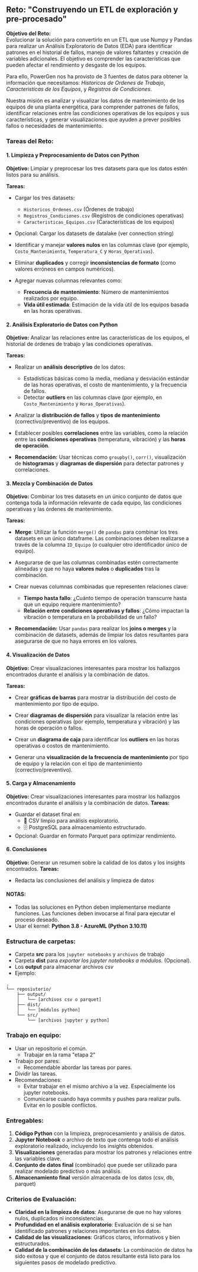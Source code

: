 ## Reto: **"Construyendo un ETL de exploración y pre-procesado"**

**Objetivo del Reto:**  
Evolucionar la solución para convertirlo en un ETL que use Numpy y Pandas para realizar un Análisis Exploratorio de Datos (EDA) para identificar patrones en el historial de fallos, manejo de valores faltantes y creación de variables adicionales. El objetivo es comprender las características que pueden afectar el rendimiento y desgaste de los equipos.

Para ello, PowerGen nos ha provisto de 3 fuentes de datos para obtener la información que necesitamos: *Historicos de Ordenes de Trabajo*, *Caracteristicas de los Equipos*, y *Registros de Condiciones*.

Nuestra misión es analizar y visualizar los datos de mantenimiento de los equipos de una planta energética, para comprender patrones de fallos, identificar relaciones entre las condiciones operativas de los equipos y sus características, y generar visualizaciones que ayuden a prever posibles fallos o necesidades de mantenimiento.


### **Tareas del Reto:**

#### **1. Limpieza y Preprocesamiento de Datos con Python**

  **Objetivo:** Limpiar y preprocesar los tres datasets para que los datos estén listos para su análisis.
  
  **Tareas:**
  - Cargar los tres datasets:
    - `Historicos_Ordenes.csv` (Órdenes de trabajo)
    - `Registros_Condiciones.csv` (Registros de condiciones operativas)
    - `Caracteristicas_Equipos.csv` (Características de los equipos)

  - Opcional: Cargar los datasets de datalake (ver connection string)
   
  
  - Identificar y manejar **valores nulos** en las columnas clave (por ejemplo, `Costo_Mantenimiento`, `Temperatura_C` y `Horas_Operativas`).
  
  - Eliminar **duplicados** y corregir **inconsistencias de formato** (como valores erróneos en campos numéricos).
  
  - Agregar nuevas columnas relevantes como:
    - **Frecuencia de mantenimiento**: Número de mantenimientos realizados por equipo.
    - **Vida útil estimada**: Estimación de la vida útil de los equipos basada en las horas operativas.
  
#### **2. Análisis Exploratorio de Datos con Python**

  **Objetivo:** Analizar las relaciones entre las características de los equipos, el historial de órdenes de trabajo y las condiciones operativas.

  **Tareas:**
  - Realizar un **análisis descriptivo** de los datos:
    - Estadísticas básicas como la media, mediana y desviación estándar de las horas operativas, el costo de mantenimiento, y la frecuencia de fallos.
    - Detectar **outliers** en las columnas clave (por ejemplo, en `Costo_Mantenimiento` y `Horas_Operativas`).
  
  - Analizar la **distribución de fallos** y **tipos de mantenimiento** (correctivo/preventivo) de los equipos.
  
  - Establecer posibles **correlaciones** entre las variables, como la relación entre las **condiciones operativas** (temperatura, vibración) y las **horas de operación**.
  
  - **Recomendación:** Usar técnicas como `groupby()`, `corr()`, visualización de **histogramas** y **diagramas de dispersión** para detectar patrones y correlaciones.

#### **3. Mezcla y Combinación de Datos**

  **Objetivo:** Combinar los tres datasets en un único conjunto de datos que contenga toda la información relevante de cada equipo, las condiciones operativas y las órdenes de mantenimiento.

  **Tareas:**
  - **Merge**: Utilizar la función `merge()` de `pandas` para combinar los tres datasets en un único dataframe. Las combinaciones deben realizarse a través de la columna `ID_Equipo` (o cualquier otro identificador único de equipo).
  
  - Asegurarse de que las columnas combinadas estén correctamente alineadas y que no haya **valores nulos** o **duplicados** tras la combinación.
  
  - Crear nuevas columnas combinadas que representen relaciones clave:
    - **Tiempo hasta fallo**: ¿Cuánto tiempo de operación transcurre hasta que un equipo requiere mantenimiento?
    - **Relación entre condiciones operativas y fallos**: ¿Cómo impactan la vibración o temperatura en la probabilidad de un fallo?
  
  - **Recomendación:** Usar `pandas` para realizar los **joins o merges** y la combinación de datasets, además de limpiar los datos resultantes para asegurarse de que no haya errores en los valores.

#### **4. Visualización de Datos**

  **Objetivo:** Crear visualizaciones interesantes para mostrar los hallazgos encontrados durante el análisis y la combinación de datos.

  **Tareas:**
  - Crear **gráficas de barras** para mostrar la distribución del costo de mantenimiento por tipo de equipo.
  
  - Crear **diagramas de dispersión** para visualizar la relación entre las condiciones operativas (por ejemplo, temperatura y vibración) y las horas de operación o fallos.
  
  - Crear un **diagrama de caja** para identificar los **outliers** en las horas operativas o costos de mantenimiento.
  
  - Generar una **visualización de la frecuencia de mantenimiento** por tipo de equipo y la relación con el tipo de mantenimiento (correctivo/preventivo).
  

#### **5. Carga y Almacenamiento**

  **Objetivo:** Crear visualizaciones interesantes para mostrar los hallazgos encontrados durante el análisis y la combinación de datos.
  **Tareas:**
  - Guardar el dataset final en:
    - 📂 CSV limpio para análisis exploratorio.
    - 🗄️ PostgreSQL para almacenamiento estructurado.
  - Opcional: Guardar en formato Parquet para optimizar rendimiento.


#### **6. Conclusiones**

  **Objetivo:** Generar un resumen sobre la calidad de los datos y los insights encontrados.
  **Tareas:**
  - Redacta las conclusiones del análisis y limpieza de datos


#### **NOTAS:** 
- Todas las soluciones en Python deben implementarse mediante funciones. Las funciones deben invocarse al final para ejecutar el proceso deseado.
- Usar el kernel: **Python 3.8 - AzureML (Python 3.10.11)**


### **Estructura de carpetas:**
- Carpeta **src** para los `jupyter notebooks` y `archivos` de trabajo  
- Carpeta **dist** para *exportar los jupyter notebooks a módulos*. (Opcional).
- Los **output** para almacenar archivos *csv*
- Ejemplo: 

```
.
└── reposiutorio/
    ├── output/
    │   └── [archivos csv o parquet]
    ├── dist/
    │   └── [módulos python]
    └── src/
        └── [archivos jupyter y python]
```


### **Trabajo en equipo:**  
   - Usar un repositorio el común.
      - Trabajar en la rama "etapa 2"
   - Trabajo por pares:
      - Recomendable abordar las tareas por pares.
   - Dividir las tareas.
   - Recomendaciones:
      - Evitar trabajar en el mismo archivo a la vez. Especialmente los jupyter notebooks.
      - Comunicarse cuando haya commits y pushes para realizar pulls. Evitar en lo posible conflictos.

### **Entregables:**

1. **Código Python** con la limpieza, preprocesamiento y análisis de datos.
2. **Jupyter Notebook** o archivo de texto que contenga todo el análisis exploratorio realizado, incluyendo los insights obtenidos.
3. **Visualizaciones** generadas para mostrar los patrones y relaciones entre las variables clave.
4. **Conjunto de datos final** (combinado) que puede ser utilizado para realizar modelado predictivo o más análisis.
5. **Almacenamiento final** versión almacenada de los datos (csv, db, parquet) 

### **Criterios de Evaluación:**  

- **Claridad en la limpieza de datos**: Asegurarse de que no hay valores nulos, duplicados ni inconsistencias.
- **Profundidad en el análisis exploratorio**: Evaluación de si se han identificado patrones y relaciones importantes en los datos.
- **Calidad de las visualizaciones**: Gráficos claros, informativos y bien estructurados.
- **Calidad de la combinación de los datasets**: La combinación de datos ha sido exitosa y que el conjunto de datos resultante está listo para los siguientes pasos de modelado predictivo.